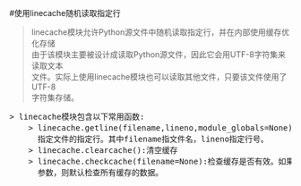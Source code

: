 #使用linecache随机读取指定行
> linecache模块允许Python源文件中随机读取指定行，并在内部使用缓存优化存储<br>
  由于该模块主要被设计成读取Python源文件，因此它会用UTF-8字符集来读取文本<br>
  文件。实际上使用linecache模块也可以读取其他文件，只要该文件使用了UTF-8<br>
  字符集存储。<br>


<pre>
> linecache模块包含以下常用函数:
    > linecache.getline(filename,lineno,module_globals=None):读取指定模块中
      指定文件的指定行。其中filename指文件名，lineno指定行号。
    > linecache.clearcache():清空缓存
    > linecache.checkcache(filename=None):检查缓存是否有效。如果没有指定filename
      参数，则默认检查所有缓存的数据。
</pre>

